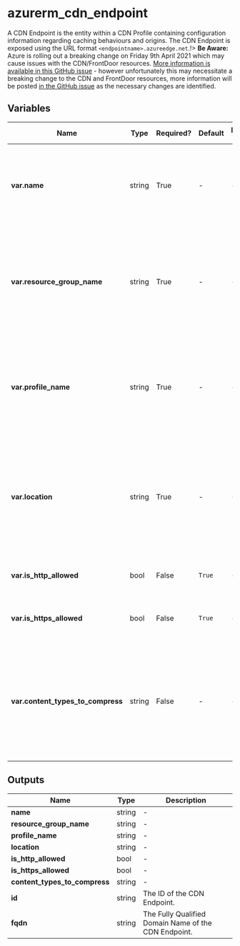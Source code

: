# azurerm_cdn_endpoint

A CDN Endpoint is the entity within a CDN Profile containing configuration information regarding caching behaviours and origins. The CDN Endpoint is exposed using the URL format `<endpointname>.azureedge.net`.!> **Be Aware:** Azure is rolling out a breaking change on Friday 9th April 2021 which may cause issues with the CDN/FrontDoor resources. [More information is available in this GitHub issue](https://github.com/hashicorp/terraform-provider-azurerm/issues/11231) - however unfortunately this may necessitate a breaking change to the CDN and FrontDoor resources, more information will be posted [in the GitHub issue](https://github.com/hashicorp/terraform-provider-azurerm/issues/11231) as the necessary changes are identified.

## Variables

| Name | Type | Required? | Default  | possible values | Description |
| ---- | ---- | --------- | -------- | ----------- | ----------- |
| **var.name** | string | True | -  |  -  | Specifies the name of the CDN Endpoint. Changing this forces a new resource to be created. | 
| **var.resource_group_name** | string | True | -  |  -  | The name of the resource group in which to create the CDN Endpoint. Changing this forces a new resource to be created. | 
| **var.profile_name** | string | True | -  |  -  | The CDN Profile to which to attach the CDN Endpoint. Changing this forces a new resource to be created. | 
| **var.location** | string | True | -  |  -  | Specifies the supported Azure location where the resource exists. Changing this forces a new resource to be created. | 
| **var.is_http_allowed** | bool | False | `True`  |  -  | Specifies if http allowed. Defaults to `true`. | 
| **var.is_https_allowed** | bool | False | `True`  |  -  | Specifies if https allowed. Defaults to `true`. | 
| **var.content_types_to_compress** | string | False | -  |  -  | An array of strings that indicates a content types on which compression will be applied. The value for the elements should be MIME types. | 



## Outputs

| Name | Type | Description |
| ---- | ---- | --------- | 
| **name** | string  | - | 
| **resource_group_name** | string  | - | 
| **profile_name** | string  | - | 
| **location** | string  | - | 
| **is_http_allowed** | bool  | - | 
| **is_https_allowed** | bool  | - | 
| **content_types_to_compress** | string  | - | 
| **id** | string  | The ID of the CDN Endpoint. | 
| **fqdn** | string  | The Fully Qualified Domain Name of the CDN Endpoint. | 